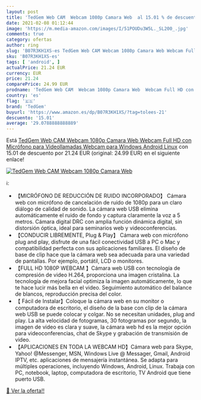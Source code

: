 ```yaml
---
layout: post
title: 'TedGem Web CAM  Webcam 1080p Camara Web  al 15.01 % de descuento'
date: 2021-02-08 01:12:44
image: 'https://m.media-amazon.com/images/I/51POUDu3W5L._SL200_.jpg'
comments: true
category: ofertas
author: ring
slug: 'B07R3KH1XS-es TedGem Web CAM Webcam 1080p Camara Web Webcam Full HD con...'
sku: 'B07R3KH1XS-es'
tags: [ 'android', ]
actualPrice: 21.24 EUR
currency: EUR
price: 21.24
comparePrice: 24.99 EUR
prodname: 'TedGem Web CAM  Webcam 1080p Camara Web  Webcam Full HD con Micrófono para Videollamadas  Webcam para Windows  Android  Linux'
country: 'es'
flag: '🇪🇸'
brand: 'TedGem'
buyurl: 'https://www.amazon.es/dp/B07R3KH1XS/?tag=tolees-21'
descuento: '15.01'
average: '29.0788888888889'
---
```


Está [TedGem Web CAM  Webcam 1080p Camara Web  Webcam Full HD con Micrófono para Videollamadas  Webcam para Windows  Android  Linux](https://www.amazon.es/dp/B07R3KH1XS/?tag=tolees-21) con 15.01 de descuento por 21.24 EUR (original: 24.99 EUR) en el siguiente enlace!

[![TedGem Web CAM  Webcam 1080p Camara Web ](https://m.media-amazon.com/images/I/51POUDu3W5L._SL200_.jpg)](https://www.amazon.es/dp/B07R3KH1XS/?tag=tolees-21)

ℹ️:

- 【MICRÓFONO DE REDUCCIÓN DE RUIDO INCORPORADO】 Cámara web con micrófono de cancelación de ruido de 1080p para un claro diálogo de calidad de sonido. La cámara web USB elimina automáticamente el ruido de fondo y captura claramente la voz a 5 metros. Cámara digital DRC con amplia función dinámica digital, sin distorsión óptica, ideal para seminarios web y videoconferencias.
- 【CONDUCIR LIBREMENTE, Plug & Play】 Cámara web con micrófono plug and play, disfrute de una fácil conectividad USB a PC o Mac y compatibilidad perfecta con sus aplicaciones familiares. El diseño de base de clip hace que la cámara web sea adecuada para una variedad de pantallas. Por ejemplo, portátil, LCD o monitores.
- 【FULL HD 1080P WEBCAM 】Cámara web USB con tecnología de compresión de video H.264, proporciona una imagen cristalina. La tecnología de mejora facial optimiza la imagen automáticamente, lo que te hace lucir más bella en el video. Seguimiento automático del balance de blancos, reproducción precisa del color.
- 【 Fácil de Instalar】Coloque la cámara web en su monitor o computadora de escritorio, el diseño de la base con clip de la cámara web USB se puede colocar y colgar. No se necesitan unidades, plug and play. La alta velocidad de fotogramas, 30 fotogramas por segundo, la imagen de video es clara y suave, la cámara web hd es la mejor opción para videoconferencias, chat de Skype y grabación de transmisión de video.
- 【APLICACIONES EN TODA LA WEBCAM HD】Cámara web para Skype, Yahoo! @Messenger, MSN, Windows Live @ Messager, Gmail, Android IPTV, etc. aplicaciones de mensajería instantánea. Se adapta para múltiples operaciones, incluyendo Windows, Android, Linux. Trabaja con PC, notebook, laptop, computadora de escritorio, TV Android que tiene puerto USB.

[🛒 Ver la oferta!!](https://www.amazon.es/dp/B07R3KH1XS/?tag=tolees-21)
